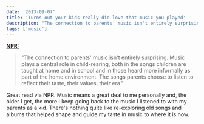```yaml
---
date: '2013-09-07'
title: 'Turns out your kids really did love that music you played'
description: "The connection to parents' music isn't entirely surprising. Music plays a central role in child-rearing, both in the songs children are taught at home and in school and in those heard more informally as part of the home environment. The songs parents choose to listen to reflect their taste, their values, their era."
tags: ['music']
---
```


**[NPR:](http://www.npr.org/blogs/health/2013/09/05/219278386/turns-out-your-kids-really-did-love-that-music-you-played)**

> "The connection to parents' music isn't entirely surprising. Music plays a central role in child-rearing, both in the songs children are taught at home and in school and in those heard more informally as part of the home environment. The songs parents choose to listen to reflect their taste, their values, their era."

Great read via NPR.<!-- excerpt --> Music means a great deal to me personally and, the older I get, the more I keep going back to the music I listened to with my parents as a kid. There's nothing quite like re-exploring old songs and albums that helped shape and guide my taste in music to where it is now.
